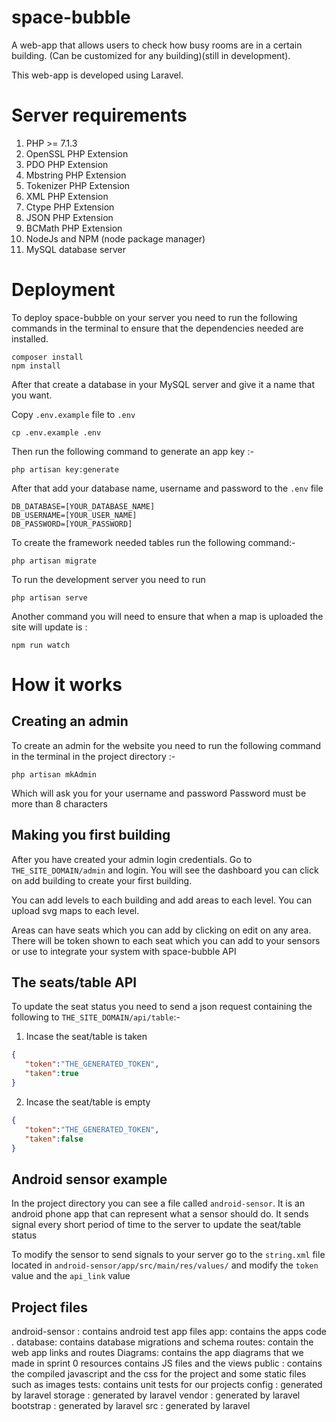 # space-bubble
A web-app that allows users to check how busy rooms are in a certain building. (Can be customized for any building)(still in development).

This web-app is developed using Laravel.
# Server requirements

1. PHP >= 7.1.3
2. OpenSSL PHP Extension
3. PDO PHP Extension
4. Mbstring PHP Extension
5. Tokenizer PHP Extension
6. XML PHP Extension
7. Ctype PHP Extension
8. JSON PHP Extension
9. BCMath PHP Extension
10. NodeJs and NPM (node package manager)
11. MySQL database server

# Deployment

To deploy space-bubble on your server you need to run the following commands in the terminal to ensure that the dependencies needed are installed.

```
composer install
npm install
```

After that create a database in your MySQL server and give it a name that you want.

Copy `.env.example` file to `.env`

```
cp .env.example .env
```

Then run the following command to generate an app key :-

```
php artisan key:generate
```

After that add your database name, username and password to the `.env` file

```
DB_DATABASE=[YOUR_DATABASE_NAME]
DB_USERNAME=[YOUR_USER_NAME]
DB_PASSWORD=[YOUR_PASSWORD]
```
To create the framework needed tables run the following command:-

```
php artisan migrate
```

To run the development server you need to run

```
php artisan serve
```
Another command you will need to ensure that when a map is uploaded the site will update is :

```
npm run watch
```
# How it works
## Creating an admin
To create an admin for the website you need to run the following command in the terminal in the project directory :-

```
php artisan mkAdmin
```
Which will ask you for your username and password
Password must be more than 8 characters

## Making you first building
After you have created your admin login credentials. Go to `THE_SITE_DOMAIN/admin`
and login.
You will see the dashboard you can click on add building to create your first building.

You can add levels to each building and add areas to each level.
You can upload svg maps to each level.

Areas can have seats which you can add by clicking on edit on any area. There will be token shown to each seat which you can add to your sensors or use to integrate your system with space-bubble API

## The seats/table API
To update the seat status you need to send a json request containing the following
to `THE_SITE_DOMAIN/api/table`:-

1. Incase the seat/table is taken
```json
{
   "token":"THE_GENERATED_TOKEN",
   "taken":true
}
```
2. Incase the seat/table is empty
```json
{
   "token":"THE_GENERATED_TOKEN",
   "taken":false
}
```
## Android sensor example
In the project directory you can see a file called `android-sensor`.
It is an android phone app that can represent what a sensor should do.
It sends signal every short period of time to the server to update the seat/table status

To modify the sensor to send signals to your server go to the `string.xml` file located in `android-sensor/app/src/main/res/values/` and modify the `token` value and the `api_link` value

## Project files
android-sensor : contains android test app files
app: contains the apps code .
database: contains database migrations and schema
routes: contain the web app links and routes
Diagrams: contains the app diagrams that we made in sprint 0
resources contains JS files and the views
public : contains the compiled javascript and the css for the project and some static files such as images
tests: contains unit tests for our projects
config : generated by laravel
storage : generated by laravel
vendor : generated by laravel
bootstrap : generated by laravel
src : generated by laravel